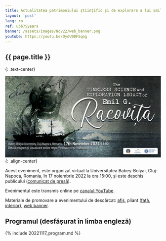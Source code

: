 ```yaml
---
title: Actualitatea patrimoniului științific și de explorare a lui Emil G. Racoviță
layout: 'post'
lang: ro
ref: ubb75years
banner: /assets/images/Nov22/web_banner.png
youtube: https://youtu.be/OydU9DFSqmg
---
```



## {{ page.title }}
{: .text-center}

![](/assets/images/Nov22/web_banner.png){: .align-center}

Acest eveniment, este organizat virtual la Universitatea Babeș-Bolyai,  Cluj-Napoca, Romania, în 17 noiembrie 2022 la ora 15:00, și este deschis publicului ([comunicat de presă](/assets/images/Nov22/comunicat_presa_2022Nov17.pdf)).

Evenimentul este transmis online pe [canalul YouTube](https://youtu.be/XpB4I55p6vo).

Materiale de promovare a evenimentului de descărcat: [afiș](/assets/images/Nov22/poster.jpg), pliant ([față](/assets/images/Nov22/brochure_front.jpg), [interior](/assets/images/Nov22/brochure_interior.jpg)), [web banner](/assets/images/Nov22/web_banner.png).

## Programul (desfășurat în limba engleză)

{% include 20221117_program.md %}
